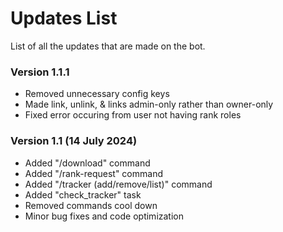 # Updates List

List of all the updates that are made on the bot.

### Version 1.1.1

- Removed unnecessary config keys
- Made link, unlink, & links admin-only rather than owner-only
- Fixed error occuring from user not having rank roles

### Version 1.1 (14 July 2024)

- Added "/download" command
- Added "/rank-request" command
- Added "/tracker (add/remove/list)" command
- Added "check_tracker" task
- Removed commands cool down
- Minor bug fixes and code optimization
